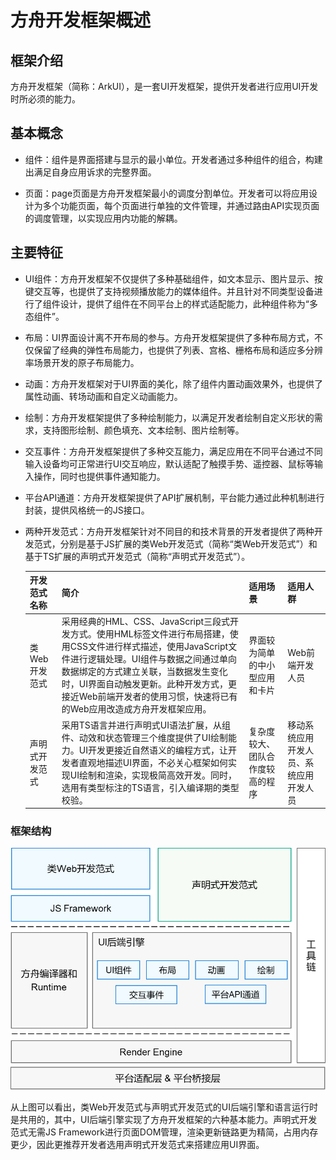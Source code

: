 # 方舟开发框架概述

## 框架介绍

方舟开发框架（简称：ArkUI），是一套UI开发框架，提供开发者进行应用UI开发时所必须的能力。


## 基本概念

- 组件：组件是界面搭建与显示的最小单位。开发者通过多种组件的组合，构建出满足自身应用诉求的完整界面。

- 页面：page页面是方舟开发框架最小的调度分割单位。开发者可以将应用设计为多个功能页面，每个页面进行单独的文件管理，并通过路由API实现页面的调度管理，以实现应用内功能的解耦。


## 主要特征

- UI组件：方舟开发框架不仅提供了多种基础组件，如文本显示、图片显示、按键交互等，也提供了支持视频播放能力的媒体组件。并且针对不同类型设备进行了组件设计，提供了组件在不同平台上的样式适配能力，此种组件称为“多态组件”。

- 布局：UI界面设计离不开布局的参与。方舟开发框架提供了多种布局方式，不仅保留了经典的弹性布局能力，也提供了列表、宫格、栅格布局和适应多分辨率场景开发的原子布局能力。

- 动画：方舟开发框架对于UI界面的美化，除了组件内置动画效果外，也提供了属性动画、转场动画和自定义动画能力。

- 绘制：方舟开发框架提供了多种绘制能力，以满足开发者绘制自定义形状的需求，支持图形绘制、颜色填充、文本绘制、图片绘制等。

- 交互事件：方舟开发框架提供了多种交互能力，满足应用在不同平台通过不同输入设备均可正常进行UI交互响应，默认适配了触摸手势、遥控器、鼠标等输入操作，同时也提供事件通知能力。

- 平台API通道：方舟开发框架提供了API扩展机制，平台能力通过此种机制进行封装，提供风格统一的JS接口。

- 两种开发范式：方舟开发框架针对不同目的和技术背景的开发者提供了两种开发范式，分别是基于JS扩展的类Web开发范式（简称“类Web开发范式”）和基于TS扩展的声明式开发范式（简称“声明式开发范式”）。

  | 开发范式名称   | 简介                                       | 适用场景             | 适用人群                |
  | -------- | ---------------------------------------- | ---------------- | ------------------- |
  | 类Web开发范式 | 采用经典的HML、CSS、JavaScript三段式开发方式。使用HML标签文件进行布局搭建，使用CSS文件进行样式描述，使用JavaScript文件进行逻辑处理。UI组件与数据之间通过单向数据绑定的方式建立关联，当数据发生变化时，UI界面自动触发更新。此种开发方式，更接近Web前端开发者的使用习惯，快速将已有的Web应用改造成方舟开发框架应用。 | 界面较为简单的中小型应用和卡片  | Web前端开发人员           |
  | 声明式开发范式  | 采用TS语言并进行声明式UI语法扩展，从组件、动效和状态管理三个维度提供了UI绘制能力。UI开发更接近自然语义的编程方式，让开发者直观地描述UI界面，不必关心框架如何实现UI绘制和渲染，实现极简高效开发。同时，选用有类型标注的TS语言，引入编译期的类型校验。 | 复杂度较大、团队合作度较高的程序 | 移动系统应用开发人员、系统应用开发人员 |



### 框架结构

![zh-cn_image_0000001183709904](figures/zh-cn_image_0000001183709904.png)

从上图可以看出，类Web开发范式与声明式开发范式的UI后端引擎和语言运行时是共用的，其中，UI后端引擎实现了方舟开发框架的六种基本能力。声明式开发范式无需JS Framework进行页面DOM管理，渲染更新链路更为精简，占用内存更少，因此更推荐开发者选用声明式开发范式来搭建应用UI界面。
